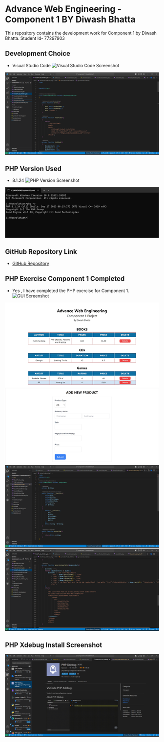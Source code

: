 # Advance Web Engineering - Component 1 BY Diwash Bhatta

This repository contains the development work for Component 1 by Diwash Bhatta.
                Student Id- 77297903
                

## Development Choice

- Visual Studio Code
![Visual Studio Code Screenshot]("./readme_images/vscode.png")
<img src="./readme_images/vscode.png" alt="">



## PHP Version Used

- 8.1.24
![PHP Version Screenshot]("./readme_images/php_version.png")
<img src="./readme_images/php_version.png" alt="">



## GitHub Repository Link

- [GitHub Repository](https://github.com/tbc-bsc-l6/component-1-DiwashBhatta17.git)

## PHP Exercise Component 1 Completed

- Yes
, I have completed the PHP exercise for Component 1.
![GUI Screenshot]("./readme_images/gui.png")
<img src="./readme_images/gui.png" alt="">

<img src="./readme_images/code1.png" alt="">
<img src="./readme_images/code2.png" alt="">




## PHP Xdebug Install Screenshot
<img src="./readme_images/xdebug.png" alt="">



